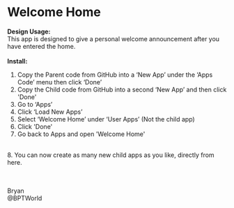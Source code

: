 # Welcome Home
<b>Design Usage:</b><br>
This app is designed to give a personal welcome announcement after you have entered the home.<br><br>
<b>Install:</b><br>
1. Copy the Parent code from GitHub into a ‘New App’ under the ‘Apps Code’ menu then click ‘Done’
2. Copy the Child code from GitHub into a second ‘New App’ and then click 'Done'
3. Go to ‘Apps’
4. Click ‘Load New Apps’
5. Select ‘Welcome Home’ under ‘User Apps’ (Not the child app)
6. Click 'Done'
7. Go back to Apps and open 'Welcome Home'
<br>
8. You can now create as many new child apps as you like, directly from here.

<br><br>
Bryan<br>
@BPTWorld
